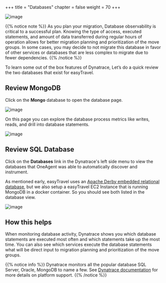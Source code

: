 +++
title = "Databases"
chapter = false
weight = 70
+++

![image](/images/florian.png)

{{% notice note %}}
As you plan your migration, Database observability is critical to a successful plan. Knowing the type of access, executed statements, and amount of data transferred during regular hours of operation allows for better migration planning and prioritization of the move groups. In some cases, you may decide to not migrate this database in favor of other services or databases that are less complex to migrate due to fewer dependencies.
{{% /notice %}}

To learn some out of the box features of Dynatrace, Let’s do a quick review the two databases that exist for easyTravel.

## Review MongoDB

Click on the **Mongo** database to open the database page. 

![image](/images/database.png)

On this page you can explore the database process metrics like writes, reads, and drill into database statements.

![image](/images/database-mongo.png)

## Review SQL Database

Click on the **Databases** link in the Dynatrace's left side menu to view the databases that OneAgent was able to automatically discover and instrument.

As mentioned early, easyTravel uses an [Apache Derby embedded relational database](https://en.wikipedia.org/wiki/Apache_Derby), but we also setup a easyTravel EC2 Instance that is running MongoDB in a docker container. So you should see both listed in the database view.

![image](/images/database-derby.png)

## How this helps

When monitoring database activity, Dynatrace shows you which database statements are executed most often and which statements take up the most time. You can also see which services execute the database statements what will be direct input to migration planning and prioritization of the move groups.

{{% notice info %}}
Dynatrace monitors all the popular database SQL Server, Oracle, MongoDB to name a few. See [Dynatrace documentation](https://www.dynatrace.com/platform/database-monitoring/) for more details on platform support.
{{% /notice %}}
